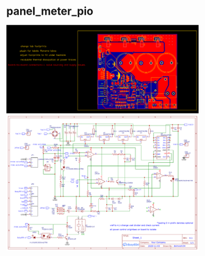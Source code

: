 # panel_meter_pio
![GitHub Logo](https://github.com/mikecummings34/panel_meter_pio/blob/master/PCB_PCB_2020-11-04_07-44-54_2021-05-27.png)
![GitHub Logo](https://github.com/mikecummings34/panel_meter_pio/blob/master/Schematic_Bench%20Linear%20Power%20Supply_2021-05-27.png)
